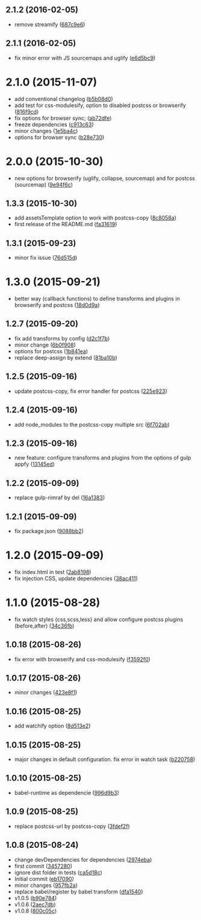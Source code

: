<a name="2.1.2"></a>
## 2.1.2 (2016-02-05)


* remove streamify ([687c9e6](https://github.com/geut/gulp-appfy-tasks/commit/687c9e6))



<a name="2.1.1"></a>
## 2.1.1 (2016-02-05)


* fix minor error with JS sourcemaps and uglify ([e6d5bc9](https://github.com/geut/gulp-appfy-tasks/commit/e6d5bc9))



<a name="2.1.0"></a>
# 2.1.0 (2015-11-07)


* add conventional changelog ([b5b08d0](https://github.com/geut/gulp-appfy-tasks/commit/b5b08d0))
* add test for css-modulesify, option to disabled postcss or browserify ([816f9cd](https://github.com/geut/gulp-appfy-tasks/commit/816f9cd))
* fix options for browser sync; ([ab72dfe](https://github.com/geut/gulp-appfy-tasks/commit/ab72dfe))
* freeze dependencies ([c913c63](https://github.com/geut/gulp-appfy-tasks/commit/c913c63))
* minor changes ([1e5ba4c](https://github.com/geut/gulp-appfy-tasks/commit/1e5ba4c))
* options for browser sync ([b28e730](https://github.com/geut/gulp-appfy-tasks/commit/b28e730))



<a name="2.0.0"></a>
# 2.0.0 (2015-10-30)


* new options for browserify (uglify, collapse, sourcemap) and for postcss (sourcemap) ([9e94f6c](https://github.com/geut/gulp-appfy-tasks/commit/9e94f6c))



<a name="1.3.3"></a>
## 1.3.3 (2015-10-30)


* add assetsTemplate option to work with postcss-copy ([8c8058a](https://github.com/geut/gulp-appfy-tasks/commit/8c8058a))
* first release of the README.md ([fa31619](https://github.com/geut/gulp-appfy-tasks/commit/fa31619))



<a name="1.3.1"></a>
## 1.3.1 (2015-09-23)


* minor fix issue ([76d515d](https://github.com/geut/gulp-appfy-tasks/commit/76d515d))



<a name="1.3.0"></a>
# 1.3.0 (2015-09-21)


* better way (callback functions) to define transforms and plugins in browserify and postcss ([18d0d9a](https://github.com/geut/gulp-appfy-tasks/commit/18d0d9a))



<a name="1.2.7"></a>
## 1.2.7 (2015-09-20)


* fix add transforms by config ([d2c1f7b](https://github.com/geut/gulp-appfy-tasks/commit/d2c1f7b))
* minor change ([6b0f908](https://github.com/geut/gulp-appfy-tasks/commit/6b0f908))
* options for postcss ([1b841ea](https://github.com/geut/gulp-appfy-tasks/commit/1b841ea))
* replace deep-assign by extend ([81ba10b](https://github.com/geut/gulp-appfy-tasks/commit/81ba10b))



<a name="1.2.5"></a>
## 1.2.5 (2015-09-16)


* update postcss-copy, fix error handler for postcss ([225e923](https://github.com/geut/gulp-appfy-tasks/commit/225e923))



<a name="1.2.4"></a>
## 1.2.4 (2015-09-16)


* add node_modules to the postcss-copy multiple src ([6f702ab](https://github.com/geut/gulp-appfy-tasks/commit/6f702ab))



<a name="1.2.3"></a>
## 1.2.3 (2015-09-16)


* new feature: configure transforms and plugins from the options of gulp appfy ([13145ed](https://github.com/geut/gulp-appfy-tasks/commit/13145ed))



<a name="1.2.2"></a>
## 1.2.2 (2015-09-09)


* replace gulp-rimraf by del ([16a1383](https://github.com/geut/gulp-appfy-tasks/commit/16a1383))



<a name="1.2.1"></a>
## 1.2.1 (2015-09-09)


* fix package.json ([9088bb2](https://github.com/geut/gulp-appfy-tasks/commit/9088bb2))



<a name="1.2.0"></a>
# 1.2.0 (2015-09-09)


* fix index.html in test ([2ab8198](https://github.com/geut/gulp-appfy-tasks/commit/2ab8198))
* fix injection CSS, update dependencies ([38ac411](https://github.com/geut/gulp-appfy-tasks/commit/38ac411))



<a name="1.1.0"></a>
# 1.1.0 (2015-08-28)


* fix watch styles {css,scss,less} and allow configure postcss plugins (before,after) ([34c36fb](https://github.com/geut/gulp-appfy-tasks/commit/34c36fb))



<a name="1.0.18"></a>
## 1.0.18 (2015-08-26)


* fix error with browserify and css-modulesify ([f3592f0](https://github.com/geut/gulp-appfy-tasks/commit/f3592f0))



<a name="1.0.17"></a>
## 1.0.17 (2015-08-26)


* minor changes ([423e8f1](https://github.com/geut/gulp-appfy-tasks/commit/423e8f1))



<a name="1.0.16"></a>
## 1.0.16 (2015-08-25)


* add watchify option ([8d513e2](https://github.com/geut/gulp-appfy-tasks/commit/8d513e2))



<a name="1.0.15"></a>
## 1.0.15 (2015-08-25)


* major changes in default configuration. fix error in watch task ([b220758](https://github.com/geut/gulp-appfy-tasks/commit/b220758))



<a name="1.0.10"></a>
## 1.0.10 (2015-08-25)


* babel-runtime as dependencie ([996d9b3](https://github.com/geut/gulp-appfy-tasks/commit/996d9b3))



<a name="1.0.9"></a>
## 1.0.9 (2015-08-25)


* replace postcss-url by postcss-copy ([3fdef2f](https://github.com/geut/gulp-appfy-tasks/commit/3fdef2f))



<a name="1.0.8"></a>
## 1.0.8 (2015-08-24)


* change devDependencies for dependencies ([2974eba](https://github.com/geut/gulp-appfy-tasks/commit/2974eba))
* first commit ([3457280](https://github.com/geut/gulp-appfy-tasks/commit/3457280))
* ignore dist folder in tests ([ca5d18c](https://github.com/geut/gulp-appfy-tasks/commit/ca5d18c))
* Initial commit ([eb17090](https://github.com/geut/gulp-appfy-tasks/commit/eb17090))
* minor changes ([957fb2a](https://github.com/geut/gulp-appfy-tasks/commit/957fb2a))
* replace babel/register by babel transform ([dfa1540](https://github.com/geut/gulp-appfy-tasks/commit/dfa1540))
* v1.0.5 ([b90e784](https://github.com/geut/gulp-appfy-tasks/commit/b90e784))
* v1.0.6 ([2aec7db](https://github.com/geut/gulp-appfy-tasks/commit/2aec7db))
* v1.0.8 ([800c05c](https://github.com/geut/gulp-appfy-tasks/commit/800c05c))
